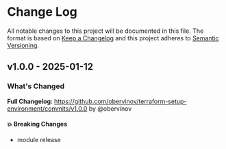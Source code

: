 # Change Log
All notable changes to this project will be documented in this file.
The format is based on [Keep a Changelog](http://keepachangelog.com/) and this project adheres to [Semantic Versioning](http://semver.org/).

## v1.0.0 - 2025-01-12
### What's Changed
**Full Changelog**: https://github.com/obervinov/terraform-setup-environment/commits/v1.0.0 by @obervinov
#### 💥 Breaking Changes
* module release
